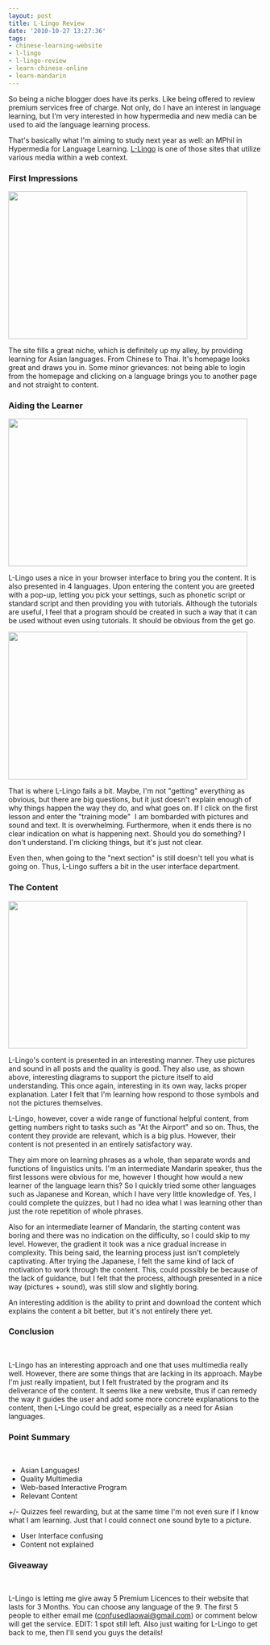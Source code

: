 ```yaml
---
layout: post
title: L-Lingo Review
date: '2010-10-27 13:27:36'
tags:
- chinese-learning-website
- l-lingo
- l-lingo-review
- learn-chinese-online
- learn-mandarin
---
```


So being a niche blogger does have its perks. Like being offered to review premium services free of charge. Not only, do I have an interest in language learning, but I'm very interested in how hypermedia and new media can be used to aid the language learning process.

That's basically what I'm aiming to study next year as well: an MPhil in Hypermedia for Language Learning. <a href="http://l-lingo.com">L-Lingo</a> is one of those sites that utilize various media within a web context.
<h3>First Impressions</h3>
<a href="http://res.cloudinary.com/daxztt3th/image/upload/v1412837600/llingo_obyzeb.jpg"><img class="aligncenter size-full wp-image-251" title="llingo" src="http://res.cloudinary.com/daxztt3th/image/upload/v1412837600/llingo_obyzeb.jpg" alt="" width="474" height="293" /></a>

The site fills a great niche, which is definitely up my alley, by providing learning for Asian languages. From Chinese to Thai. It's homepage looks great and draws you in. Some minor grievances: not being able to login from the homepage and clicking on a language brings you to another page and not straight to content.
<h3>Aiding the Learner</h3>
<a href="http://res.cloudinary.com/daxztt3th/image/upload/v1412837599/llingokaren_uhc4aw.jpg"><img class="aligncenter size-full wp-image-253" title="llingokaren" src="http://res.cloudinary.com/daxztt3th/image/upload/v1412837599/llingokaren_uhc4aw.jpg" alt="" width="474" height="293" /></a>

L-Lingo uses a nice in your browser interface to bring you the content. It is also presented in 4 languages. Upon entering the content you are greeted with a pop-up, letting you pick your settings, such as phonetic script or standard script and then providing you with tutorials. Although the tutorials are useful, I feel that a program should be created in such a way that it can be used without even using tutorials. It should be obvious from the get go.

<a href="http://res.cloudinary.com/daxztt3th/image/upload/v1412837598/buttons_dit2br.jpg"><img class="aligncenter size-full wp-image-254" title="buttons" src="http://res.cloudinary.com/daxztt3th/image/upload/v1412837598/buttons_dit2br.jpg" alt="" width="474" height="293" /></a>

That is where L-Lingo fails a bit. Maybe, I'm not "getting" everything as obvious, but there are big questions, but it just doesn't explain enough of why things happen the way they do, and what goes on. If I click on the first lesson and enter the "training mode"  I am bombarded with pictures and sound and text. It is overwhelming. Furthermore, when it ends there is no clear indication on what is happening next. Should you do something? I don't understand. I'm clicking things, but it's just not clear.

Even then, when going to the "next section" is still doesn't tell you what is going on. Thus, L-Lingo suffers a bit in the user interface department.
<h3>The Content</h3>
<a href="http://res.cloudinary.com/daxztt3th/image/upload/v1412837598/hengaoxing_z444c3.jpg"><img class="aligncenter size-full wp-image-255" title="hengaoxing" src="http://res.cloudinary.com/daxztt3th/image/upload/v1412837598/hengaoxing_z444c3.jpg" alt="" width="474" height="293" /></a>

L-Lingo's content is presented in an interesting manner. They use pictures and sound in all posts and the quality is good. They also use, as shown above, interesting diagrams to support the picture itself to aid understanding. This once again, interesting in its own way, lacks proper explanation. Later I felt that I'm learning how respond to those symbols and not the pictures themselves.

L-Lingo, however, cover a wide range of functional helpful content, from getting numbers right to tasks such as "At the Airport" and so on. Thus, the content they provide are relevant, which is a big plus. However, their content is not presented in an entirely satisfactory way.

They aim more on learning phrases as a whole, than separate words and functions of linguistics units. I'm an intermediate Mandarin speaker, thus the first lessons were obvious for me, however I thought how would a new learner of the language learn this? So I quickly tried some other languages such as Japanese and Korean, which I have very little knowledge of. Yes, I could complete the quizzes, but I had no idea what I was learning other than just the rote repetition of whole phrases.

Also for an intermediate learner of Mandarin, the starting content was boring and there was no indication on the difficulty, so I could skip to my level. However, the gradient it took was a nice gradual increase in complexity. This being said, the learning process just isn't completely captivating. After trying the Japanese, I felt the same kind of lack of motivation to work through the content. This, could possibly be because of the lack of guidance, but I felt that the process, although presented in a nice way (pictures + sound), was still slow and slightly boring.

An interesting addition is the ability to print and download the content which explains the content a bit better, but it's not entirely there yet.
<h3>Conclusion</h3>
&nbsp;

L-Lingo has an interesting approach and one that uses multimedia really well. However, there are some things that are lacking in its approach. Maybe I'm just really impatient, but I felt frustrated by the program and its deliverance of the content. It seems like a new website, thus if can remedy the way it guides the user and add some more concrete explanations to the content, then L-Lingo could be great, especially as a need for Asian languages.
<h3>Point Summary</h3>
&nbsp;

+ Asian Languages!
+ Quality Multimedia
+ Web-based Interactive Program
+ Relevant Content

+/- Quizzes feel rewarding, but at the same time I'm not even sure if I know what I am learning. Just that I could connect one sound byte to a picture.

- User Interface confusing
- Content not explained
<h3>Giveaway</h3>
&nbsp;

L-Lingo is letting me give away 5 Premium Licences to their website that lasts for 3 Months. You can choose any language of the 9. The first 5 people to either email me (confusedlaowai@gmail.com) or comment below will get the service.
EDIT: 1 spot still left. Also just waiting for L-Lingo to get back to me, then I'll send you guys the details!
